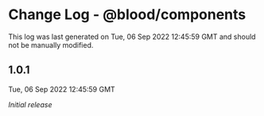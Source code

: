 # Change Log - @blood/components

This log was last generated on Tue, 06 Sep 2022 12:45:59 GMT and should not be manually modified.

## 1.0.1
Tue, 06 Sep 2022 12:45:59 GMT

_Initial release_

